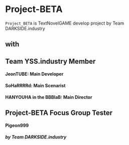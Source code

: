 # Project-BETA

`Project_BETA` is TextNovelGAME develop project by Team DARKSIDE.industry



 
## with 


 ## Team YSS.industry Member
 #### JeonTUBE: Main Developer
 #### SoHaRRRRd: Main Scenarist
 #### HANYOUHA in the BBBlaB: Main Director



 ## Project-BETA Focus Group Tester
  #### Pigeon999



##### by Team DARKSIDE.industry
